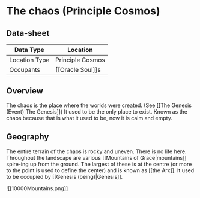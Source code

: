# The chaos (Principle Cosmos)

## Data-sheet

| Data Type | Location |
| --- | --- |
| Location Type | Principle Cosmos |
| Occupants | [[Oracle Soul]]s |

## Overview

The chaos is the place where the worlds were created. (See [[The Genesis (Event)|The Genesis]]) It used to be the only place to exist. Known as the chaos because that is what it used to be, now it is calm and empty.

## Geography

The entire terrain of the chaos is rocky and uneven. There is no life here. Throughout the landscape are various [[Mountains of Grace|mountains]] spire-ing up from the ground. The largest of these is at the centre (or more to the point is used to define the center) and is known as [[the Arx]]. It used to be occupied by [[Genesis (being)|Genesis]].

![[10000Mountains.png]]
